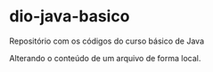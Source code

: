 # dio-java-basico
Repositório com os códigos do curso básico de Java 

Alterando o conteúdo de um arquivo de forma local.
